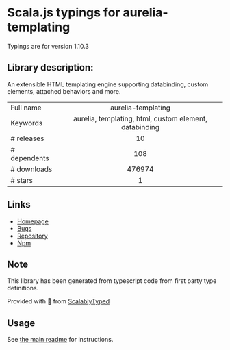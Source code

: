 
# Scala.js typings for aurelia-templating

Typings are for version 1.10.3

## Library description:
An extensible HTML templating engine supporting databinding, custom elements, attached behaviors and more.

|                    |                 |
| ------------------ | :-------------: |
| Full name          | aurelia-templating |
| Keywords           | aurelia, templating, html, custom element, databinding |
| # releases         | 10 |
| # dependents       | 108 |
| # downloads        | 476974 |
| # stars            | 1 |

## Links
- [Homepage](http://aurelia.io)
- [Bugs](https://github.com/aurelia/templating/issues)
- [Repository](https://github.com/aurelia/templating)
- [Npm](https://www.npmjs.com/package/aurelia-templating)
    


## Note
This library has been generated from typescript code from first party type definitions.

Provided with :purple_heart: from [ScalablyTyped](https://github.com/oyvindberg/ScalablyTyped)

## Usage
See [the main readme](../../readme.md) for instructions.


